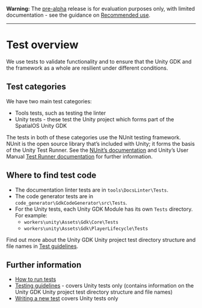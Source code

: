 [google-docs-link]: https://docs.google.com/document/d/1VMK37eVnMy-CMNMjRE8tZGRniqq7SoRAbG9kZ5rIAgw/edit# (Please place reviews as comments into this document here)

**Warning:** The [pre-alpha](https://docs.improbable.io/reference/latest/shared/release-policy#maturity-stages) release is for evaluation purposes only, with limited documentation - see the guidance on [Recommended use](../../../README.md#recommended-use).

-----

# Test overview

We use tests to validate functionality and to ensure that the Unity GDK and the framework as a whole are resilient under different conditions.

## Test categories

We have two main test categories:
- Tools tests, such as testing the linter
- Unity tests  - these test the Unity project which forms part of the SpatialOS Unity GDK

The tests in both of these categories use the NUnit testing framework. NUnit is the open source library that’s included with Unity; it forms the basis of the Unity Test Runner. See the [NUnit’s documentation](lhttps://github.com/nunit/docs/wiki/NUnit-Documentation) and Unity’s User Manual [Test Runner documentation](https://docs.unity3d.com/Manual/testing-editortestsrunner.html) for further information.

## Where to find test code

* The documentation linter tests are in  `tools\DocsLinter\Tests`.
* The code generator tests are in `code_generator\GdkCodeGenerator\src\Tests`.
* For the Unity tests, each Unity GDK Module has its own `Tests` directory.<br/>
For example:
  - `workers\unity\Assets\Gdk\Core\Tests`
  - `workers\unity\Assets\Gdk\PlayerLifecycle\Tests`

Find out more about the Unity GDK Unity project test directory structure and file names in [Test guidelines](./testing-guidelines.md#test-directory-structure-and-file-names).

## Further information

* [How to run tests](./how-to-run-tests.md)
* [Testing guidelines](./testing-guidelines.md) - covers Unity tests only (contains information on the Unity GDK Unity project test directory structure and file names) 
* [Writing a new test](./writing-a-new-unit-test.md) covers Unity tests only

[//]: # (Editorial review status: Full review 2018-07-13)

